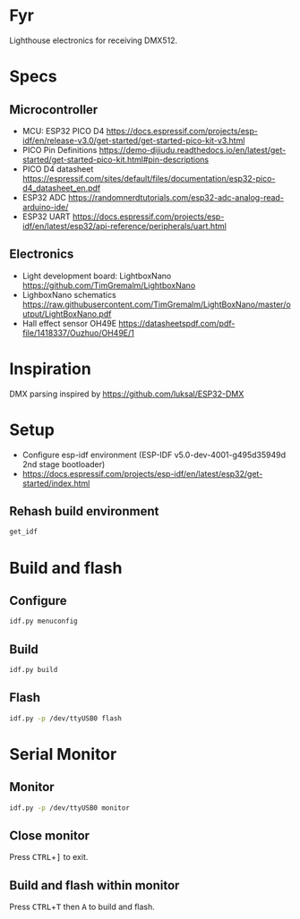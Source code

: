 # Fyr
Lighthouse electronics for receiving DMX512.

# Specs
## Microcontroller
* MCU: ESP32 PICO D4 https://docs.espressif.com/projects/esp-idf/en/release-v3.0/get-started/get-started-pico-kit-v3.html
* PICO Pin Definitions https://demo-dijiudu.readthedocs.io/en/latest/get-started/get-started-pico-kit.html#pin-descriptions
* PICO D4 datasheet https://espressif.com/sites/default/files/documentation/esp32-pico-d4_datasheet_en.pdf
* ESP32 ADC https://randomnerdtutorials.com/esp32-adc-analog-read-arduino-ide/
* ESP32 UART https://docs.espressif.com/projects/esp-idf/en/latest/esp32/api-reference/peripherals/uart.html

## Electronics
* Light development board: LightboxNano https://github.com/TimGremalm/LightboxNano
* LighboxNano schematics https://raw.githubusercontent.com/TimGremalm/LightBoxNano/master/output/LightBoxNano.pdf
* Hall effect sensor OH49E https://datasheetspdf.com/pdf-file/1418337/Ouzhuo/OH49E/1

# Inspiration
DMX parsing inspired by https://github.com/luksal/ESP32-DMX

# Setup
* Configure esp-idf environment (ESP-IDF v5.0-dev-4001-g495d35949d 2nd stage bootloader)
* https://docs.espressif.com/projects/esp-idf/en/latest/esp32/get-started/index.html

## Rehash build environment
```bash
get_idf
```

# Build and flash

## Configure
```bash
idf.py menuconfig
```

## Build
```bash
idf.py build
```

## Flash
```bash
idf.py -p /dev/ttyUSB0 flash
```

# Serial Monitor
## Monitor
```bash
idf.py -p /dev/ttyUSB0 monitor
```

## Close monitor
Press <kbd>CTRL</kbd>+<kbd>]</kbd> to exit.

## Build and flash within monitor
Press <kbd>CTRL</kbd>+<kbd>T</kbd> then <kbd>A</kbd> to build and flash.

